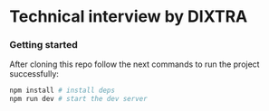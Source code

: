 # Technical interview by DIXTRA

### Getting started

After cloning this repo follow the next commands to run the project successfully:

```bash
npm install # install deps
npm run dev # start the dev server
```